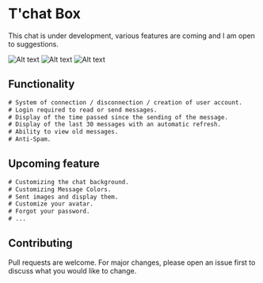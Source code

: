 # T'chat Box

This chat is under development, various features are coming and I am open to suggestions.

![Alt text](https://i.gyazo.com/9f9e33a6f21a421e34308ee853a31f5c.png "Screen 1")
![Alt text](https://i.gyazo.com/c58f830641bb0bc1a2e74796e0b404ef.png "Screen 2")
![Alt text](https://i.gyazo.com/f686283bb786843b6b81b2d129bc636c.png "Screen 3")

## Functionality

```html
# System of connection / disconnection / creation of user account.
# Login required to read or send messages.
# Display of the time passed since the sending of the message.
# Display of the last 30 messages with an automatic refresh.
# Ability to view old messages.
# Anti-Spam.
```

## Upcoming feature

```html
# Customizing the chat background.
# Customizing Message Colors.
# Sent images and display them.
# Customize your avatar.
# Forgot your password.
# ...
```

## Contributing

Pull requests are welcome. For major changes, please open an issue first
to discuss what you would like to change.
